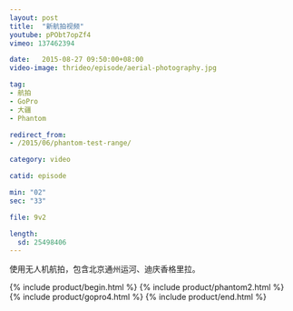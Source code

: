 ```yaml
---
layout: post
title:  "新航拍视频"
youtube: pPObt7opZf4
vimeo: 137462394

date:   2015-08-27 09:50:00+08:00
video-image: thrideo/episode/aerial-photography.jpg

tag: 
- 航拍
- GoPro
- 大疆
- Phantom

redirect_from:
- /2015/06/phantom-test-range/

category: video

catid: episode

min: "02"
sec: "33"

file: 9v2

length:
  sd: 25498406
---
```


使用无人机航拍，包含北京通州运河、迪庆香格里拉。

{% include product/begin.html %}
{% include product/phantom2.html %}
{% include product/gopro4.html %}
{% include product/end.html %}
